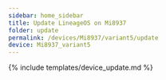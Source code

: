```yaml
---
sidebar: home_sidebar
title: Update LineageOS on Mi8937
folder: update
permalink: /devices/Mi8937/variant5/update
device: Mi8937_variant5
---
```

{% include templates/device_update.md %}
